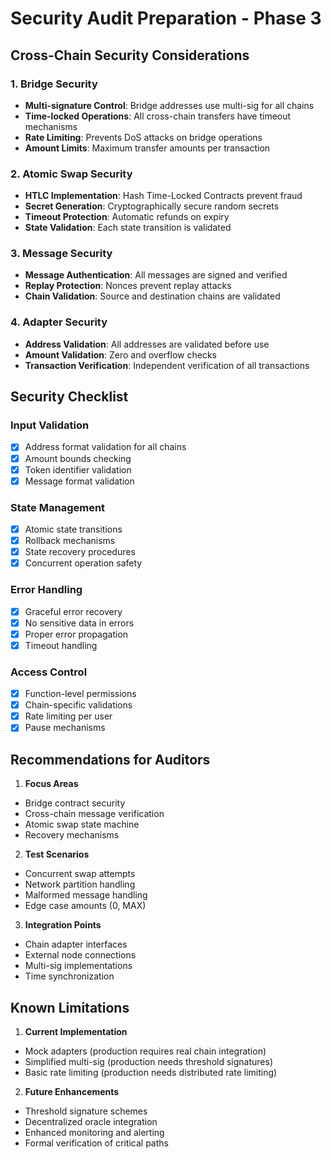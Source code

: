 # Security Audit Preparation - Phase 3

## Cross-Chain Security Considerations

### 1. Bridge Security
- **Multi-signature Control**: Bridge addresses use multi-sig for all chains
- **Time-locked Operations**: All cross-chain transfers have timeout mechanisms
- **Rate Limiting**: Prevents DoS attacks on bridge operations
- **Amount Limits**: Maximum transfer amounts per transaction

### 2. Atomic Swap Security
- **HTLC Implementation**: Hash Time-Locked Contracts prevent fraud
- **Secret Generation**: Cryptographically secure random secrets
- **Timeout Protection**: Automatic refunds on expiry
- **State Validation**: Each state transition is validated

### 3. Message Security
- **Message Authentication**: All messages are signed and verified
- **Replay Protection**: Nonces prevent replay attacks
- **Chain Validation**: Source and destination chains are validated

### 4. Adapter Security
- **Address Validation**: All addresses are validated before use
- **Amount Validation**: Zero and overflow checks
- **Transaction Verification**: Independent verification of all transactions

## Security Checklist

### Input Validation
- [x] Address format validation for all chains
- [x] Amount bounds checking
- [x] Token identifier validation
- [x] Message format validation

### State Management
- [x] Atomic state transitions
- [x] Rollback mechanisms
- [x] State recovery procedures
- [x] Concurrent operation safety

### Error Handling
- [x] Graceful error recovery
- [x] No sensitive data in errors
- [x] Proper error propagation
- [x] Timeout handling

### Access Control
- [x] Function-level permissions
- [x] Chain-specific validations
- [x] Rate limiting per user
- [x] Pause mechanisms

## Recommendations for Auditors

1. **Focus Areas**
  - Bridge contract security
  - Cross-chain message verification
  - Atomic swap state machine
  - Recovery mechanisms

2. **Test Scenarios**
  - Concurrent swap attempts
  - Network partition handling
  - Malformed message handling
  - Edge case amounts (0, MAX)

3. **Integration Points**
  - Chain adapter interfaces
  - External node connections
  - Multi-sig implementations
  - Time synchronization

## Known Limitations

1. **Current Implementation**
  - Mock adapters (production requires real chain integration)
  - Simplified multi-sig (production needs threshold signatures)
  - Basic rate limiting (production needs distributed rate limiting)

2. **Future Enhancements**
  - Threshold signature schemes
  - Decentralized oracle integration
  - Enhanced monitoring and alerting
  - Formal verification of critical paths
